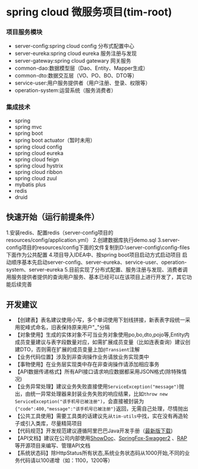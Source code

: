# spring cloud 微服务项目(tim-root)

### 项目服务模块
- server-config:spring cloud config 分布式配置中心
- server-eureka:spring cloud eureka 服务注册与发现
- server-gateway:spring cloud gatewary 网关服务
- common-dao:数据模型层（Dao、Entity、Mapper生成）
- common-dto:数据交互层（VO、PO、BO、DTO等）
- service-user:用户服务提供者（用户注册、登录、权限等）
- operation-system:运营系统（服务消费者）

### 集成技术
- spring
- spring mvc
- spring boot
- spring boot actuator（暂时未用）
- spring cloud config
- spring cloud eureka
- spring cloud feign
- spring cloud hystrix
- spring cloud ribbon
- spring cloud zuul
- mybatis plus
- redis
- druid

## 快速开始（运行前提条件）
1.安装redis、配置redis（server-config项目的resources/config/application.yml）
2.创建数据库执行demo.sql
3.server-config项目的resources/config下面的文件复制到D:\\server-config\\config-files下面作为公共配置
4.项目导入IDEA中、按spring boot项目启动方式启动项目
  启动顺序基本先启动server-config、server-eureka、service-user、operation-system、server-eureka
5.目前实现了分布式配置、服务注册与发现、消费者调用服务提供者提供的查询用户服务、基本已经可以在该项目上进行开发了，其它功能后续完善

## 开发建议
- 【创建表】表名建议使用小写，多个单词使用下划线拼接，新表表字段统一采用驼峰式命名，旧表保持原来用户"_"分隔
- 【对象使用】生成的实体对象不可当业务对象使用po,bo,dto,pojo等,Entity内成员变量建议与表字段数量对应，如需扩展成员变量（比如连表查询）建议创建DTO，否则需在扩展的成员变量上加```@Transient```注解
- 【业务代码位置】涉及到非查询操作业务请放业务实现类中
- 【事物使用】在业务层实现类中存在非查询操作请添加相应事务
- 【API数据传递格式】所有API接口请求响应数据都采用JSON格式(除特殊情况)
- 【业务异常处理】建议业务失败直接使用```ServiceException("message")```抛出，由统一异常处理器来封装业务失败的响应结果，比如```throw new ServiceException("该手机号已被注册")```，会直接被封装为```{"code":400,"message":"该手机号已被注册"}```返回，无需自己处理，尽情抛出
- 【公共工具使用】需要工具类的话建议先从```tim-utils```中找，实在没有再造轮子或引入类库，尽量精简项目
- 【代码规范】开发规范建议遵循阿里巴巴Java开发手册（[最新版下载](https://github.com/lihengming/shared-files/blob/master/%E9%98%BF%E9%87%8C%E5%B7%B4%E5%B7%B4Java%E5%BC%80%E5%8F%91%E6%89%8B%E5%86%8Cv1.2.0.pdf))
- 【API文档】建议在公司内部使用[ShowDoc](https://github.com/star7th/showdoc)、[SpringFox-Swagger2](https://github.com/springfox/springfox) 、[RAP](https://github.com/thx/RAP)等开源项目来编写、管理API文档
- 【系统状态码】除HttpStatus所有状态,系统业务状态码从1000开始,不同的业务代码请以100递增（如：1100，1200等）

